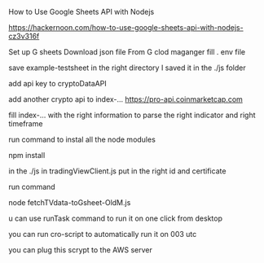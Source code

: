 

How to Use Google Sheets API with Nodejs

https://hackernoon.com/how-to-use-google-sheets-api-with-nodejs-cz3v316f

Set up G sheets
Download json file From G clod maganger
fill . env file

save example-testsheet in the right directory
I saved it in the ./js folder

add api key to cryptoDataAPI

add another crypto api to index-...
https://pro-api.coinmarketcap.com

fill index-... with the right information to parse the right indicator and right timeframe

run command to instal all the node modules

npm install

in the ./js in tradingViewClient.js put in the right id and certificate


run  command

node fetchTVdata-toGsheet-OldM.js


u can use runTask command to run it on one click from desktop

you can run cro-script to automatically run it on 003 utc

you can plug this scrypt to the AWS server